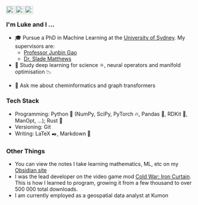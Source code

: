 <a href="https://github.com/luke-a-thompson"><img align="left" width=22px src="https://cdn.jsdelivr.net/npm/simple-icons@v3/icons/github.svg"/></a>
<a href="https://twitter.com/leftwinglow/"><img align="left" width=22px src="https://cdn.jsdelivr.net/npm/simple-icons@v3/icons/twitter.svg"/></a>
<a href="https://www.linkedin.com/in/luke-thompson-a6aa84245/"><img align="left" width=22px src="https://cdn.jsdelivr.net/npm/simple-icons@v3/icons/linkedin.svg"/></a>

<br>

### I'm Luke and I ...

* 🎓 Pursue a PhD in Machine Learning at the [University of Sydney](https://www.sydney.edu.au/). My supervisors are:
    * [Professor Junbin Gao](https://scholar.google.com.au/citations?user=3-KJN8IAAAAJ&hl=en)
    * [Dr. Slade Matthews](https://scholar.google.com.au/citations?user=P1JKDSgAAAAJ&hl=en&oi=ao)
* 🌱 Study deep learning for science ⚛️, neural operators and manifold optimisation 📉
- 💬 Ask me about cheminformatics and graph transformers

### Tech Stack

* Programming: Python 🐍 (NumPy, SciPy, PyTorch 🔥, Pandas 🐼, RDKit 🧪, ManOpt, ...); Rust 🦀
* Versioning: Git
* Writing: LaTeX ✒️, Markdown 📄

### Other Things

* You can view the notes I take learning mathematics, ML, etc on my [Obsidian site](https://publish.obsidian.md/luket)
* I was the lead developer on the video game mod [Cold War: Iron Curtain](https://steamcommunity.com/sharedfiles/filedetails/?id=1458561226). This is how I learned to program, growing it from a few thousand to over 500 000 total downloads.
* I am currently employed as a geospatial data analyst at Kumon
